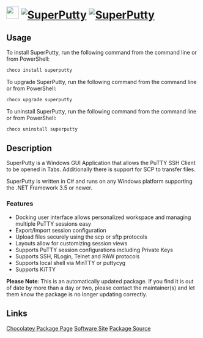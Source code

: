 ﻿# <img src="https://cdn.jsdelivr.net/gh/mkevenaar/chocolatey-packages@218fd53341b8400391b0efdb75f313d01cdcf984/icons/superputty.png" width="32" height="32"/> [![SuperPutty](https://img.shields.io/chocolatey/v/superputty.svg?label=SuperPutty)](https://chocolatey.org/packages/superputty) [![SuperPutty](https://img.shields.io/chocolatey/dt/superputty.svg)](https://chocolatey.org/packages/superputty)

## Usage
To install SuperPutty, run the following command from the command line or from PowerShell:
```powershell
choco install superputty
```

To upgrade SuperPutty, run the following command from the command line or from PowerShell:
```powershell
choco upgrade superputty
```

To uninstall SuperPutty, run the following command from the command line or from PowerShell:
```powershell
choco uninstall superputty
```

## Description
SuperPutty is a Windows GUI Application that allows the PuTTY SSH Client to be opened in Tabs. Additionally there is support for SCP to transfer files.

SuperPutty is written in C# and runs on any Windows platform supporting the .NET Framework 3.5 or newer.

### Features
* Docking user interface allows personalized workspace and managing multiple PuTTY sessions easy
* Export/Import session configuration
* Upload files securely using the scp or sftp protocols
* Layouts allow for customizing session views
* Supports PuTTY session configurations including Private Keys
* Supports SSH, RLogin, Telnet and RAW protocols
* Supports local shell via MinTTY or puttycyg
* Supports KiTTY

**Please Note**: This is an automatically updated package. If you find it is
out of date by more than a day or two, please contact the maintainer(s) and
let them know the package is no longer updating correctly.


## Links
[Chocolatey Package Page](https://chocolatey.org/packages/superputty)
[Software Site](https://www.facebook.com/superputty)
[Package Source](https://github.com/mkevenaar/chocolatey-packages/tree/master/automatic/superputty)

